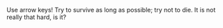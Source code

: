 Use arrow keys! Try to survive as long as possible; try not to die.
It is not really that hard, is it?
